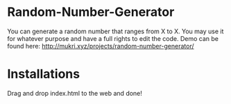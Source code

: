# Random-Number-Generator
You can generate a random number that ranges from X to X. You may use it for whatever purpose and have a full rights to edit the code.
Demo can be found here: <http://mukri.xyz/projects/random-number-generator/>

# Installations
Drag and drop index.html to the web and done!

